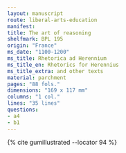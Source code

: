 ```yaml
---
layout: manuscript
route: liberal-arts-education
manifest: 
title: The art of reasoning
shelfmark: BPL 195
origin: "France"
ms_date: "1100-1200"
ms_title: Rhetorica ad Herennium
ms_title_en: Rhetorics for Herennius
ms_title_extra: and other texts
material: parchment
pages: "88 fols."
dimensions: "169 x 117 mm"
columns: "1 col."
lines: "35 lines"
questions:
- a4
- b1
---
```


{% cite gumillustrated --locator 94 %}